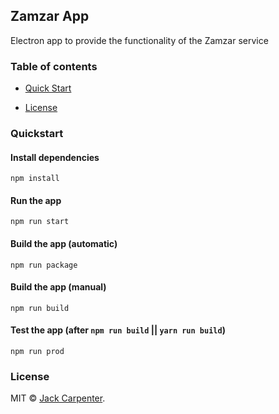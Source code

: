 
<!-- <p align="center">
  <a href="https://david-dm.org/xx"><img alt="Dependency Status" src="https://david-dm.org/xx.svg?style=flat"></a>
  <a href="https://david-dm.org/xx?type=dev"><img alt="devDependency Status" src="https://david-dm.org/xx.svg?style=flat"></a>
  <a href="http://opensource.org/licenses/MIT"><img alt="MIT License" src="https://img.shields.io/npm/l/express.svg"></a>
  <a href="https://github.com/xx"><img alt="Current release" src="https://img.shields.io/github/release/xx.svg"></a>
</p>

<p align="center">
  <a href="https://paypal.me/xx" rel="nofollow"><img src="https://img.shields.io/badge/Paypal-Donate-%2300457C.svg?logo=paypal&style=flat" alt="Paypal" data-canonical-src="https://img.shields.io/badge/Paypal-Donate-%2300457C.svg?logo=buy-me-a-coffee&style=flat" style="max-width:100%;"></a>
  <a href="https://buymeacoffee.com/xx" rel="nofollow"><img src="https://img.shields.io/badge/Coffee-Donate-%23FF813F.svg?logo=buy-me-a-coffee&style=flat" alt="buymeacoffee" data-canonical-src="https://img.shields.io/badge/Coffee-Donate-%23FF813F.svg?logo=buy-me-a-coffee&style=flat" style="max-width:100%;"></a>
</p> -->

## Zamzar App

Electron app to provide the functionality of the Zamzar service

### Table of contents

* [Quick Start](#Quickstart)
<!-- * [Contact and Support](#contact-and-support) -->
* [License](#license)

### Quickstart

#### Install dependencies

```
npm install
```

#### Run the app

```
npm run start
```

#### Build the app (automatic)

```
npm run package
```

#### Build the app (manual)

```
npm run build
```

#### Test the app (after `npm run build` || `yarn run build`)
```
npm run prod
```

<!-- ## Contact and Support -->

<!-- If you feel generous and want to show some extra appreciation: -->
<!-- 
[![Buy me a coffee][buymeacoffee-shield]][buymeacoffee]

[buymeacoffee]: https://xx
[buymeacoffee-shield]: https://www.buymeacoffee.com/assets/img/custom_images/orange_img.png -->

### License

MIT © [Jack Carpenter](https://jackcarpenter.dev).
